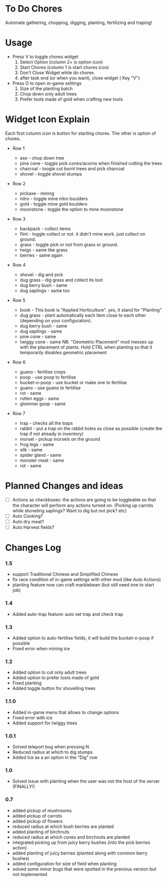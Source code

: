 # To Do Chores

Automate gathering, chopping, digging, planting, fertilizing and traping!

# Usage

* Press V to toggle chores widget
    1. Select Option (column 2+ is option icon)
    2. Start Chores (column 1 is start chores icon)
    3. Don't Close Widget while do chores
    4. after task end (or when you want), close widget ( Key "V")
* Press O to open in-game settings
    1. Size of the planting batch
    2. Chop down only adult trees
    3. Prefer tools made of gold when crafting new tools

# Widget Icon Explain

Each first column icon is button for starting chores.
The other is option of chores.

* Row 1
    - axe - chop down tree
    - pine cone - toggle pick cones/acorns when finished cutting the trees
    - charcoal - toogle cut burnt trees and pick charcoal
    - shovel - toggle shovel stumps

* Row 2
    - pickaxe - mining
    - nitro - toggle mine nitro boulders
    - gold - toggle mine gold boulders
    - moonstone - toggle the option to mine moonstone

* Row 3
    - backpack - collect items
    - flint - toggle collect or not. it didn't mine work. just collect on ground.
    - grass - toggle pick or not from grass or ground.
    - twigs - same like grass
    - berries - same again

* Row 4
    - shovel - dig and pick
    - dug grass - dig grass and collect its loot
    - dug berry bush - same
    - dug saplings - same too

* Row 5
    - book - This book is "Applied Horticulture". yes, it stand for "Planting"
    - dug grass - plant automatically each item close to each other (depending on your configuration).
    - dug berry bush - same
    - dug saplings - same
    - pine cone - same
    - twiggy cone - same
NB. "Geometric Placement" mod messes up with the placement of plants. Hold CTRL when planting so that it temporarily disables geometric placement

* Row 6
    - guano - fertilise crops
    - poop - use poop to fertilise
    - bucket-o-poop - use bucket or make one to fertilise
    - guano - use guano to fertilise
    - rot - same
    - rotten eggs - same
    - glommer goop - same

* Row 7
    - trap - checks all the traps
    - rabbit - put a trap on the rabbit holes as close as possible (create the trap if not already in inventory)
    - morsel - pickup morsels on the ground
    - frog legs - same
    - silk - same
    - spider gland - same
    - monster meat - same
    - rot - same

# Planned Changes and ideas

* [ ] Actions as checkboxes: the actions are going to be toggleable so that the character will perform any actions turned on. (Picking up carrots while shoveling saplings? Want to dig but not pick? etc)
* [ ] Auto Cooking?
* [ ] Auto dry meat?
* [ ] Auto Harvest fields?

# Changes Log

### 1.5

* support Traditional Chinese and Simplified Chinese
* fix race condition of in-game settings with other mod (like Auto Actions)
* planting feature now can craft marblebean (but still need one to start job)

### 1.4

* Added auto-trap feature: auto set trap and check trap

### 1.3

* Added option to auto-fertilise fields, it will build the bucket-o-poop if possible
* Fixed error when mining ice

### 1.2

* Added option to cut only adult trees
* Added option to prefer tools made of gold
* Fixed planting
* Added toggle button for shovelling trees

### 1.1.0

* Added in-game menu that allows to change options
* Fixed error with ice
* Added support for twiggy trees

### 1.0.1

* Solved teleport bug when pressing N
* Reduced radius at which to dig stumps
* Added Ice as a an option in the "Dig" row

### 1.0

* Solved issue with planting when the user was not the host of the server (FINALLY!)

### 0.7

* added pickup of mushrooms
* added pickup of carrots
* added pickup of flowers
* reduced radius at which bush berries are planted
* added planting of birchnuts
* reduced radius at which cones and birchnuts are planted
* integrated picking up from juicy berry bushes (into the pick berries action)
* added planting of juicy berries (planted along with common berry bushes)
* added configuration for size of field when planting
* solved some minor bugs that were spotted in the previous version but not implemented
